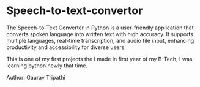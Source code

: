 # Speech-to-text-convertor
The Speech-to-Text Converter in Python is a user-friendly application that converts spoken language into written text with high accuracy. It supports multiple languages, real-time transcription, and audio file input, enhancing productivity and accessibility for diverse users.


This is one of my first projects the I made in first year of my B-Tech, I was learning python newly that time.

Author: Gaurav Tripathi

